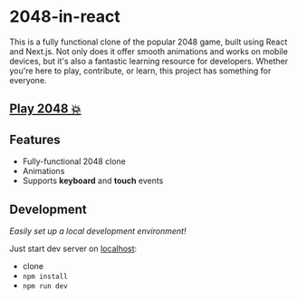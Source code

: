 # 2048-in-react

This is a fully functional clone of the popular 2048 game, built using React and Next.js. Not only does it offer smooth animations and works on mobile devices, but it's also a fantastic learning resource for developers. Whether you're here to play, contribute, or learn, this project has something for everyone.


## [Play 2048 💥](https://mateuszsokola.github.io/2048-in-react/)

## Features

- Fully-functional 2048 clone
- Animations
- Supports **keyboard** and **touch** events

## Development

_Easily set up a local development environment!_

Just start dev server on [localhost](http://localhost:3000):

- clone
- `npm install`
- `npm run dev`
